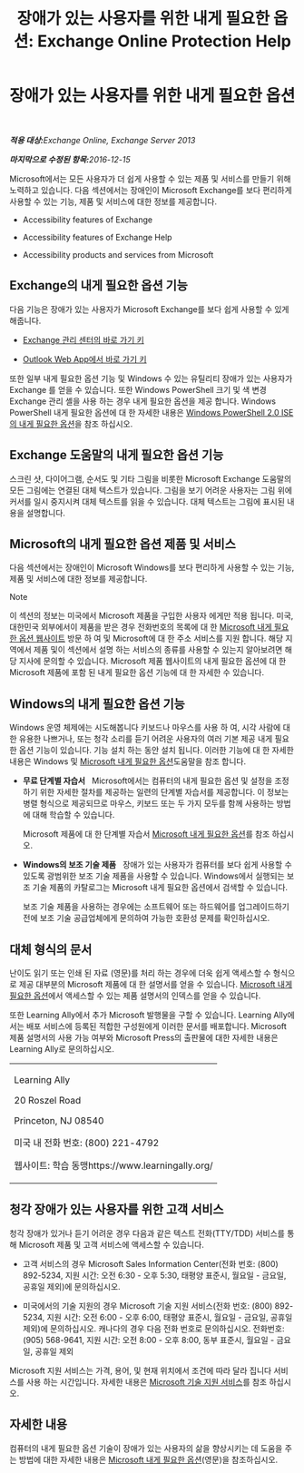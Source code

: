 ﻿---
title: '장애가 있는 사용자를 위한 내게 필요한 옵션: Exchange Online Protection Help'
TOCTitle: 장애가 있는 사용자를 위한 내게 필요한 옵션
ms:assetid: a7203ebd-ffac-4a8d-a2d0-6c8a61c8eeb8
ms:mtpsurl: https://technet.microsoft.com/ko-kr/library/JJ150559(v=EXCHG.150)
ms:contentKeyID: 50482332
ms.date: 05/23/2018
mtps_version: v=EXCHG.150
ms.translationtype: MT
---

# 장애가 있는 사용자를 위한 내게 필요한 옵션

 

_<strong>적용 대상:</strong>Exchange Online, Exchange Server 2013_

_<strong>마지막으로 수정된 항목:</strong>2016-12-15_

Microsoft에서는 모든 사용자가 더 쉽게 사용할 수 있는 제품 및 서비스를 만들기 위해 노력하고 있습니다. 다음 섹션에서는 장애인이 Microsoft Exchange를 보다 편리하게 사용할 수 있는 기능, 제품 및 서비스에 대한 정보를 제공합니다.

  - Accessibility features of Exchange

  - Accessibility features of Exchange Help

  - Accessibility products and services from Microsoft

## Exchange의 내게 필요한 옵션 기능

다음 기능은 장애가 있는 사용자가 Microsoft Exchange를 보다 쉽게 사용할 수 있게 해줍니다.

  - [Exchange 관리 센터의 바로 가기 키](https://technet.microsoft.com/ko-kr/library/jj150484\(v=exchg.150\))

  - [Outlook Web App에서 바로 가기 키](https://go.microsoft.com/fwlink/p/?linkid=268079)

또한 일부 내게 필요한 옵션 기능 및 Windows 수 있는 유틸리티 장애가 있는 사용자가 Exchange 를 얻을 수 있습니다. 또한 Windows PowerShell 크기 및 색 변경 Exchange 관리 셸을 사용 하는 경우 내게 필요한 옵션을 제공 합니다. Windows PowerShell 내게 필요한 옵션에 대 한 자세한 내용은 [Windows PowerShell 2.0 ISE의 내게 필요한 옵션](https://go.microsoft.com/fwlink/p/?linkid=258240)을 참조 하십시오.

## Exchange 도움말의 내게 필요한 옵션 기능

스크린 샷, 다이어그램, 순서도 및 기타 그림을 비롯한 Microsoft Exchange 도움말의 모든 그림에는 연결된 대체 텍스트가 있습니다. 그림을 보기 어려운 사용자는 그림 위에 커서를 일시 중지시켜 대체 텍스트를 읽을 수 있습니다. 대체 텍스트는 그림에 표시된 내용을 설명합니다.

## Microsoft의 내게 필요한 옵션 제품 및 서비스

다음 섹션에서는 장애인이 Microsoft Windows를 보다 편리하게 사용할 수 있는 기능, 제품 및 서비스에 대한 정보를 제공합니다.


> [!NOTE]
> 이 섹션의 정보는 미국에서 Microsoft 제품을 구입한 사용자 에게만 적용 됩니다. 미국, 대한민국 외부에서이 제품을 받은 경우 전화번호의 목록에 대 한 <A href="https://www.microsoft.com/enable">Microsoft 내게 필요한 옵션 웹사이트</A> 방문 하 여 및 Microsoft에 대 한 주소 서비스를 지원 합니다. 해당 지역에서 제품 및이 섹션에서 설명 하는 서비스의 종류를 사용할 수 있는지 알아보려면 해당 지사에 문의할 수 있습니다. Microsoft 제품 웹사이트의 내게 필요한 옵션에 대 한 Microsoft 제품에 포함 된 내게 필요한 옵션 기능에 대 한 자세한 수 있습니다.



## Windows의 내게 필요한 옵션 기능

Windows 운영 체제에는 시도해봅니다 키보드나 마우스를 사용 하 여, 시각 사람에 대 한 유용한 나쁘거나, 또는 청각 소리를 듣기 어려운 사용자의 여러 기본 제공 내게 필요한 옵션 기능이 있습니다. 기능 설치 하는 동안 설치 됩니다. 이러한 기능에 대 한 자세한 내용은 Windows 및 [Microsoft 내게 필요한 옵션](https://go.microsoft.com/fwlink/p/?linkid=18139)도움말을 참조 합니다.

  - **무료 단계별 자습서**   Microsoft에서는 컴퓨터의 내게 필요한 옵션 및 설정을 조정하기 위한 자세한 절차를 제공하는 일련의 단계별 자습서를 제공합니다. 이 정보는 병렬 형식으로 제공되므로 마우스, 키보드 또는 두 가지 모두를 함께 사용하는 방법에 대해 학습할 수 있습니다.
    
    Microsoft 제품에 대 한 단계별 자습서 [Microsoft 내게 필요한 옵션](https://go.microsoft.com/fwlink/p/?linkid=18139)를 참조 하십시오.

  - **Windows의 보조 기술 제품**   장애가 있는 사용자가 컴퓨터를 보다 쉽게 사용할 수 있도록 광범위한 보조 기술 제품을 사용할 수 있습니다. Windows에서 실행되는 보조 기술 제품의 카탈로그는 Microsoft 내게 필요한 옵션에서 검색할 수 있습니다.
    
    보조 기술 제품을 사용하는 경우에는 소프트웨어 또는 하드웨어를 업그레이드하기 전에 보조 기술 공급업체에게 문의하여 가능한 호환성 문제를 확인하십시오.

## 대체 형식의 문서

난이도 읽기 또는 인쇄 된 자료 (영문)를 처리 하는 경우에 더욱 쉽게 액세스할 수 형식으로 제공 대부분의 Microsoft 제품에 대 한 설명서를 얻을 수 있습니다. [Microsoft 내게 필요한 옵션](https://go.microsoft.com/fwlink/p/?linkid=18139)에서 액세스할 수 있는 제품 설명서의 인덱스를 얻을 수 있습니다.

또한 Learning Ally에서 추가 Microsoft 발행물을 구할 수 있습니다. Learning Ally에서는 배포 서비스에 등록된 적합한 구성원에게 이러한 문서를 배포합니다. Microsoft 제품 설명서의 사용 가능 여부와 Microsoft Press의 출판물에 대한 자세한 내용은 Learning Ally로 문의하십시오.


<table>
<colgroup>
<col style="width: 100%" />
</colgroup>
<tbody>
<tr class="odd">
<td><p>Learning Ally</p>
<p>20 Roszel Road</p>
<p>Princeton, NJ 08540</p>
<p>미국 내 전화 번호: (800) 221-4792</p>
<p>웹사이트: 학습 동맹https://www.learningally.org/</p></td>
</tr>
</tbody>
</table>


## 청각 장애가 있는 사용자를 위한 고객 서비스

청각 장애가 있거나 듣기 어려운 경우 다음과 같은 텍스트 전화(TTY/TDD) 서비스를 통해 Microsoft 제품 및 고객 서비스에 액세스할 수 있습니다.

  - 고객 서비스의 경우 Microsoft Sales Information Center(전화 번호: (800) 892-5234, 지원 시간: 오전 6:30 - 오후 5:30, 태평양 표준시, 월요일 - 금요일, 공휴일 제외)에 문의하십시오.

  - 미국에서의 기술 지원의 경우 Microsoft 기술 지원 서비스(전화 번호: (800) 892-5234, 지원 시간: 오전 6:00 - 오후 6:00, 태평양 표준시, 월요일 - 금요일, 공휴일 제외)에 문의하십시오. 캐나다의 경우 다음 전화 번호로 문의하십시오. 전화번호: (905) 568-9641, 지원 시간: 오전 8:00 - 오후 8:00, 동부 표준시, 월요일 - 금요일, 공휴일 제외

Microsoft 지원 서비스는 가격, 용어, 및 현재 위치에서 조건에 따라 달라 집니다 서비스를 사용 하는 시간입니다. 자세한 내용은 [Microsoft 기술 지원 서비스](https://go.microsoft.com/fwlink/p/?linkid=18142)를 참조 하십시오.

## 자세한 내용

컴퓨터의 내게 필요한 옵션 기술이 장애가 있는 사용자의 삶을 향상시키는 데 도움을 주는 방법에 대한 자세한 내용은 [Microsoft 내게 필요한 옵션](http://go.microsoft.com/fwlink/p/?linkid=18139)(영문)을 참조하십시오.

